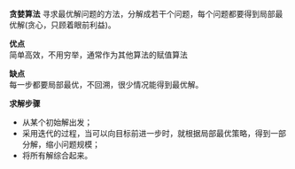 **贪婪算法**
寻求最优解问题的方法，分解成若干个问题，每个问题都要得到局部最优解(贪心，只顾着眼前利益)。

**优点**  
简单高效，不用穷举，通常作为其他算法的赋值算法

**缺点**  
每一步都要局部最优，不回溯，很少情况能得到最优解。

**求解步骤**  
* 从某个初始解出发；    
* 采用迭代的过程，当可以向目标前进一步时，就根据局部最优策略，得到一部分解，缩小问题规模；  
* 将所有解综合起来。  
